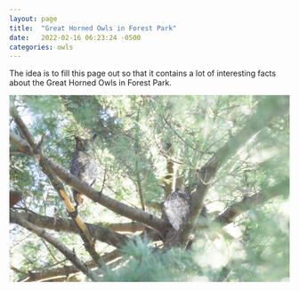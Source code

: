 ```yaml
---
layout: page
title:  "Great Horned Owls in Forest Park"
date:   2022-02-16 06:23:24 -0500
categories: owls 
---
```


The idea is to fill this page out so that it contains a lot of interesting facts about the Great Horned Owls in Forest Park.

<img src="/images/great-horned-owls-steinberg-nov-22-2021.jpg" class="align-left" alt="Two great horned owls near Steinberg Ice rink ink Foreset Park, November 2021.">
